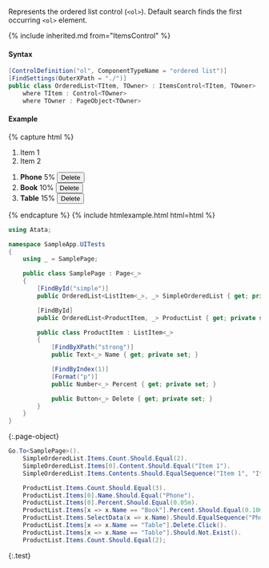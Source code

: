 Represents the ordered list control (`<ol>`). Default search finds the first occurring `<ol>` element.

{% include inherited.md from="ItemsControl" %}

#### Syntax

```cs
[ControlDefinition("ol", ComponentTypeName = "ordered list")]
[FindSettings(OuterXPath = "./")]
public class OrderedList<TItem, TOwner> : ItemsControl<TItem, TOwner>
    where TItem : Control<TOwner>
    where TOwner : PageObject<TOwner>
```

#### Example

{% capture html %}
<div>
    <ol id="simple">
        <li>Item 1</li>
        <li>Item 2</li>
    </ol>
    <ol id="product-list">
        <li>
            <strong>Phone</strong>
            <span>5%</span>
            <button>Delete</button>
        </li>
        <li>
            <strong>Book</strong>
            <span>10%</span>
            <button>Delete</button>
        </li>
        <li>
            <strong>Table</strong>
            <span>15%</span>
            <button>Delete</button>
        </li>
    </ol>
</div>
{% endcapture %}
{% include htmlexample.html html=html %}

```cs
using Atata;

namespace SampleApp.UITests
{
    using _ = SamplePage;

    public class SamplePage : Page<_>
    {
        [FindById("simple")]
        public OrderedList<ListItem<_>, _> SimpleOrderedList { get; private set; }

        [FindById]
        public OrderedList<ProductItem, _> ProductList { get; private set; }

        public class ProductItem : ListItem<_>
        {
            [FindByXPath("strong")]
            public Text<_> Name { get; private set; }

            [FindByIndex(1)]
            [Format("p")]
            public Number<_> Percent { get; private set; }

            public Button<_> Delete { get; private set; }
        }
    }
}
```
{:.page-object}

```cs
Go.To<SamplePage>().
    SimpleOrderedList.Items.Count.Should.Equal(2).
    SimpleOrderedList.Items[0].Content.Should.Equal("Item 1").
    SimpleOrderedList.Items.Contents.Should.EqualSequence("Item 1", "Item 2").

    ProductList.Items.Count.Should.Equal(3).
    ProductList.Items[0].Name.Should.Equal("Phone").
    ProductList.Items[0].Percent.Should.Equal(0.05m).
    ProductList.Items[x => x.Name == "Book"].Percent.Should.Equal(0.10m).
    ProductList.Items.SelectData(x => x.Name).Should.EqualSequence("Phone", "Book", "Table").
    ProductList.Items[x => x.Name == "Table"].Delete.Click().
    ProductList.Items[x => x.Name == "Table"].Should.Not.Exist().
    ProductList.Items.Count.Should.Equal(2);
```
{:.test}